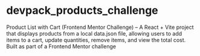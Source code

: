# devpack_products_challenge
Product List with Cart (Frontend Mentor Challenge) – A React + Vite project that displays products from a local data.json file, allowing users to add items to a cart, update quantities, remove items, and view the total cost. Built as part of a Frontend Mentor challenge
